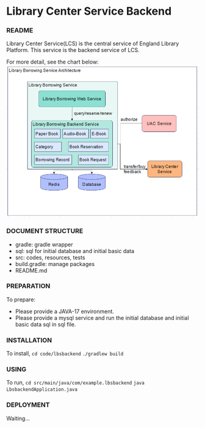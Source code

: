 # Library Center Service Backend
### README

Library Center Service(LCS) is the central service of England Library Platform. 
This service is the backend service of LCS. 

For more detail, see the chart below:
<img src="..\..\document/LibraryBorrowingService/architecture/lbs_architecture.png" width="1000"/>

### DOCUMENT STRUCTURE

- gradle: gradle wrapper
- sql: sql for initial database and initial basic data
- src: codes, resources, tests
- build.gradle: manage packages
- README.md

### PREPARATION

To prepare:

- Please provide a JAVA-17 environment. 
- Please provide a mysql service and run the initial database and initial basic data sql in sql file.

### INSTALLATION

To install, `cd code/lbsbackend` `./gradlew build`
### USING

To run, `cd src/main/java/com/example.lbsbackend` `java LbsbackendApplication.java`

### DEPLOYMENT

Waiting...
